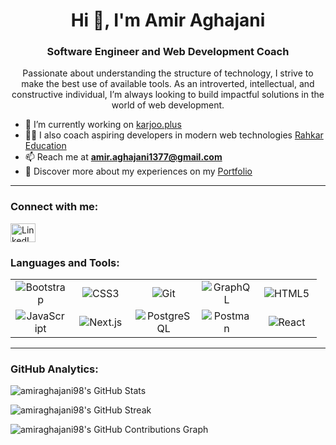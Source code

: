 <h1 align="center">Hi 👋, I'm Amir Aghajani</h1>
<h3 align="center">Software Engineer and Web Development Coach</h3>

<p align="center">
  Passionate about understanding the structure of technology, I strive to make the best use of available tools. As an introverted, intellectual, and constructive individual, I’m always looking to build impactful solutions in the world of web development.
</p>

- 🔭 I’m currently working on [karjoo.plus](https://karjoo.plus/)
- 🧑‍🏫 I also coach aspiring developers in modern web technologies [Rahkar Education](https://github.com/rahkar-education)
- 📫 Reach me at **amir.aghajani1377@gmail.com**
- 📄 Discover more about my experiences on my [Portfolio](https://amiraghajani98.github.io/portfolio/)

---

<h3 align="left">Connect with me:</h3>
<p align="left">
  <a href="https://www.linkedin.com/in/amir-aghajani/" target="_blank">
    <img align="center" src="https://raw.githubusercontent.com/rahuldkjain/github-profile-readme-generator/master/src/images/icons/Social/linked-in-alt.svg" alt="LinkedIn - Amir Aghajani" height="30" width="40" />
  </a>
</p>

<h3 align="left">Languages and Tools:</h3>
<p align="left"> 
<table>
<tr>
  <td align="center" width="80"><img src="https://img.shields.io/badge/-563D7C?style=flat-square&logo=bootstrap&logoColor=white&labelColor=563D7C&color=transparent&logoWidth=20&shape=circle" alt="Bootstrap" /></td>
  <td align="center" width="80"><img src="https://img.shields.io/badge/-1572B6?style=flat-square&logo=css3&logoColor=white&labelColor=1572B6&color=transparent&logoWidth=20&shape=circle" alt="CSS3" /></td>
  <td align="center" width="80"><img src="https://img.shields.io/badge/-F05032?style=flat-square&logo=git&logoColor=white&labelColor=F05032&color=transparent&logoWidth=20&shape=circle" alt="Git" /></td>
  <td align="center" width="80"><img src="https://img.shields.io/badge/-E10098?style=flat-square&logo=graphql&logoColor=white&labelColor=E10098&color=transparent&logoWidth=20&shape=circle" alt="GraphQL" /></td>
  <td align="center" width="80"><img src="https://img.shields.io/badge/-E34F26?style=flat-square&logo=html5&logoColor=white&labelColor=E34F26&color=transparent&logoWidth=20&shape=circle" alt="HTML5" /></td>
</tr>
<tr>
  <td align="center" width="80"><img src="https://img.shields.io/badge/-F7DF1E?style=flat-square&logo=javascript&logoColor=black&labelColor=F7DF1E&color=transparent&logoWidth=20&shape=circle" alt="JavaScript" /></td>
  <td align="center" width="80"><img src="https://img.shields.io/badge/-000000?style=flat-square&logo=next.js&logoColor=white&labelColor=000000&color=transparent&logoWidth=20&shape=circle" alt="Next.js" /></td>
  <td align="center" width="80"><img src="https://img.shields.io/badge/-336791?style=flat-square&logo=postgresql&logoColor=white&labelColor=336791&color=transparent&logoWidth=20&shape=circle" alt="PostgreSQL" /></td>
  <td align="center" width="80"><img src="https://img.shields.io/badge/-FF6C37?style=flat-square&logo=postman&logoColor=white&labelColor=FF6C37&color=transparent&logoWidth=20&shape=circle" alt="Postman" /></td>
  <td align="center" width="80"><img src="https://img.shields.io/badge/-61DAFB?style=flat-square&logo=react&logoColor=black&labelColor=61DAFB&color=transparent&logoWidth=20&shape=circle" alt="React" /></td>
</tr>
</table>

---

<h3 align="left">GitHub Analytics:</h3>

<p>
  <img align="center" src="https://github-readme-stats.vercel.app/api?username=amiraghajani98&show_icons=true&locale=en" alt="amiraghajani98's GitHub Stats" />
</p>
<p>
  <img align="center" src="https://github-readme-streak-stats.herokuapp.com/?user=amiraghajani98&" alt="amiraghajani98's GitHub Streak" />
</p>
<p>
  <img align="center" src="https://github-readme-activity-graph.vercel.app/graph?username=amiraghajani98&theme=github" alt="amiraghajani98's GitHub Contributions Graph" />
</p>
